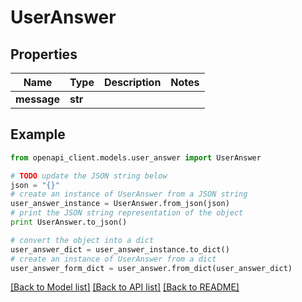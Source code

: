 # UserAnswer


## Properties
Name | Type | Description | Notes
------------ | ------------- | ------------- | -------------
**message** | **str** |  | 

## Example

```python
from openapi_client.models.user_answer import UserAnswer

# TODO update the JSON string below
json = "{}"
# create an instance of UserAnswer from a JSON string
user_answer_instance = UserAnswer.from_json(json)
# print the JSON string representation of the object
print UserAnswer.to_json()

# convert the object into a dict
user_answer_dict = user_answer_instance.to_dict()
# create an instance of UserAnswer from a dict
user_answer_form_dict = user_answer.from_dict(user_answer_dict)
```
[[Back to Model list]](../README.md#documentation-for-models) [[Back to API list]](../README.md#documentation-for-api-endpoints) [[Back to README]](../README.md)


